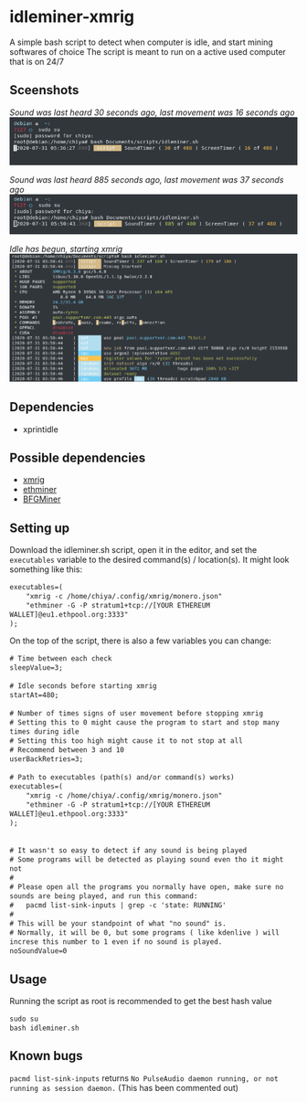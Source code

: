 # idleminer-xmrig
A simple bash script to detect when computer is idle, and start mining softwares of choice
The script is meant to run on a active used computer that is on 24/7

## Sceenshots
*Sound was last heard 30 seconds ago, last movement was 16 seconds ago*
![counting up](/screenshots/Screenshot_20200731_053636.png "counting up")

*Sound was last heard 885 seconds ago, last movement was 37 seconds ago*
![counting up](/screenshots/Screenshot_20200731_055052.png "counting up")

*Idle has begun, starting xmrig*
![Running and starting](/screenshots/Screenshot_20200731_041305.png "Running and starting")

## Dependencies
- xprintidle

## Possible dependencies
- [xmrig](https://github.com/xmrig/xmrig)
- [ethminer](https://github.com/ethereum-mining/ethminer)
- [BFGMiner](http://bfgminer.org/)

## Setting up
Download the idleminer.sh script, open it in the editor, and set the `executables` variable to the desired command(s) / location(s).
It might look something like this:

    executables=(
        "xmrig -c /home/chiya/.config/xmrig/monero.json"
        "ethminer -G -P stratum1+tcp://[YOUR ETHEREUM WALLET]@eu1.ethpool.org:3333"
    );

On the top of the script, there is also a few variables you can change:

    # Time between each check
    sleepValue=3;
    
    # Idle seconds before starting xmrig
    startAt=480;
    
    # Number of times signs of user movement before stopping xmrig
    # Setting this to 0 might cause the program to start and stop many times during idle
    # Setting this too high might cause it to not stop at all
    # Recommend between 3 and 10
    userBackRetries=3;
    
    # Path to executables (path(s) and/or command(s) works)
    executables=(
        "xmrig -c /home/chiya/.config/xmrig/monero.json"
        "ethminer -G -P stratum1+tcp://[YOUR ETHEREUM WALLET]@eu1.ethpool.org:3333"
    );
    
    
    # It wasn't so easy to detect if any sound is being played
    # Some programs will be detected as playing sound even tho it might not
    #
    # Please open all the programs you normally have open, make sure no sounds are being played, and run this command:
    #   pacmd list-sink-inputs | grep -c 'state: RUNNING'
    #
    # This will be your standpoint of what "no sound" is.
    # Normally, it will be 0, but some programs ( like kdenlive ) will increse this number to 1 even if no sound is played.
    noSoundValue=0

## Usage
Running the script as root is recommended to get the best hash value

    sudo su
    bash idleminer.sh


## Known bugs
`pacmd list-sink-inputs` returns `No PulseAudio daemon running, or not running as session daemon.` (This has been commented out)
